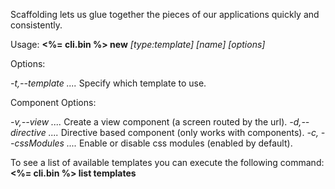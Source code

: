 Scaffolding lets us glue together the pieces of our applications quickly
and consistently.

Usage: **<%= cli.bin %> new** *[type:template]* *[name]* *[options]*

Options:

  *-t,--template*       *....* Specify which template to use.

Component Options:

  *-v,--view*           *....* Create a view component (a screen routed by the url).
  *-d,--directive*      *....* Directive based component (only works with components).
  *-c, --cssModules*    *....* Enable or disable css modules (enabled by default).

To see a list of available templates you can execute the
following command: **<%= cli.bin %> list templates**